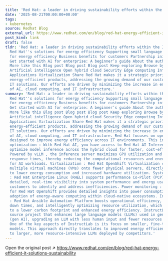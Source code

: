 ```yaml
---
title: 'Red Hat: a leader in driving sustainability efforts within the IT industry'
date: '2025-08-21T00:00:00+00:00'
tags:
- kubernetes
source: Redhat Blog
external_url: https://www.redhat.com/en/blog/red-hat-energy-efficient-it-solutions-sustainability
post_kind: link
draft: false
tldr: 'Red Hat: a leader in driving sustainability efforts within the IT industry
  Red Hat''s solutions for energy efficiency Supporting small language models (SLMs)
  for energy efficiency Business benefits for customers Partnership initiatives Conclusion
  Get started with AI for enterprise: A beginner’s guide About the author Dan Schnitzer
  More like this Blog post Blog post Blog post Keep exploring Browse by channel Automation
  Artificial intelligence Open hybrid cloud Security Edge computing Infrastructure
  Applications Virtualization Share Red Hat makes it a strategic priority to offer
  energy-efficient products, addressing the growing demand of our customers for sustainable
  IT solutions. Our efforts are driven by minimizing the increase in energy consumption
  of AI, cloud computing, and IT infrastructure.'
summary: 'Red Hat: a leader in driving sustainability efforts within the IT industry
  Red Hat''s solutions for energy efficiency Supporting small language models (SLMs)
  for energy efficiency Business benefits for customers Partnership initiatives Conclusion
  Get started with AI for enterprise: A beginner’s guide About the author Dan Schnitzer
  More like this Blog post Blog post Blog post Keep exploring Browse by channel Automation
  Artificial intelligence Open hybrid cloud Security Edge computing Infrastructure
  Applications Virtualization Share Red Hat makes it a strategic priority to offer
  energy-efficient products, addressing the growing demand of our customers for sustainable
  IT solutions. Our efforts are driven by minimizing the increase in energy consumption
  of AI, cloud computing, and IT infrastructure. Red Hat focuses on open source technologies
  designed to improve energy efficiency across IT environments. This includes: AI
  optimization : With Red Hat AI, you have access to Red Hat AI Inference Server to
  optimize model inference across the hybrid cloud for faster, cost-effective deployments.
  Powered by vLLM , the inference server maximizes GPU utilization and enables faster
  response times, thereby reducing the computational resources and energy required
  for AI workloads. Virtualization : Red Hat OpenShift Virtualization consolidates
  multiple virtual machines (VMs) onto fewer physical servers, directly translating
  to lower energy consumption and increased hardware utilization. System monitoring
  : Red Hat Enterprise Linux (RHEL) supports performance Co-Pilot (PCP), which provides
  detailed, real-time visibility into system performance and energy usage, enabling
  customers to identify and address inefficiencies. Power monitoring : Power monitoring
  for Red Hat OpenShift provides detailed insights into power consumption, improving
  adoption of energy-aware computing within cloud-native ecosystems. Intelligent automation
  : Red Hat Ansible Automation Platform boosts operational efficiency, reducing system
  down times, and intelligently optimizing resource utilization, which all contributes
  to a lower carbon footprint and enhanced energy efficiency. InstructLab is an open
  source project that enhances large language models (LLMs) used in generative AI
  (gen AI), upgrading an LLM with less human input and fewer resources than retraining.
  One of the key aspects of InstructLab is its focus on smaller, fine-tuned language
  models. This approach directly translates to improved energy efficiency compared
  to larger, more resource-intensive LLMs deployed by competitors.'
---
```

Open the original post ↗ https://www.redhat.com/en/blog/red-hat-energy-efficient-it-solutions-sustainability
